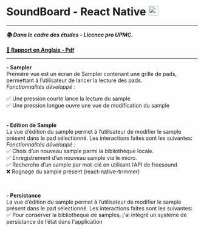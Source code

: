 <h1>SoundBoard - React Native <img style="width:25px; height:25px;" src="https://upload.wikimedia.org/wikipedia/commons/thumb/a/a7/React-icon.svg/1200px-React-icon.svg.png"></img></h1>
<hr>

<b><i>📚 Dans le cadre des études - Licence pro UPMC.</i></b><br><br>
<a href="https://github.com/prodamex/SoundBoardApp/blob/master/SoundBoard%20report%20in%20English.pdf"><b>📑 Rapport en Anglais - Pdf</b></a>
<hr>
<b>- Sampler</b><br>
Première vue est un écran de Sampler contenant une grille de pads, permettant à l’utilisateur de lancer la lecture des pads.<br>
<i>Fonctionnalités développé :</i>

✅ Une pression courte lance la lecture du sample<br>
✅ Une pression longue ouvre une vue de modification du sample <br>
<br><br>
<b>- Edition de Sample</b><br>
La vue d’édition du sample permet à l’utilisateur de modifier le sample présent dans le pad sélectionné. Les interactions faites sont les suivantes:<br>
<i>Fonctionnalités développé :</i><br>
✅ Choix d’un nouveau sample parmi la bibliothèque locale.<br>
✅ Enregistrement d’un nouveau sample via le micro. <br>
✅ Recherche d’un sample par mot-clé en utilisant l’API de freesound<br>
❌ Rognage du sample présent (react-native-trimmer)<br>

<br>

<b>- Persistance</b><br>
La vue d’édition du sample permet à l’utilisateur de modifier le sample présent dans le pad sélectionné. Les interactions faites sont les suivantes:<br>
✅ Pour conserver la bibliothèque de samples, j'ai intégré un système de persistance de l’état dans l'application<br>

<br><br>
